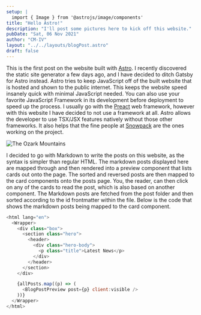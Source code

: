 ```yaml
---
setup: |
  import { Image } from '@astrojs/image/components'
title: "Hello Astro!"
description: "I'll post some pictures here to kick off this website."
pubDate: "Sat, 06 Nov 2021"
author: "CM-IV"
layout: "../../layouts/blogPost.astro"
draft: false
---
```


This is the first post on the website built with [Astro](https://astro.build). I recently discovered the static site generator a few days ago, and I have decided to ditch Gatsby for Astro instead. Astro tries to keep JavaScript off of the built website that is hosted and shown to the public internet. This keeps the website speed insanely quick with minimal JavaScript needed. You can also use your favorite JavaScript Framework in its development before deployment to speed up the process. I usually go with the [Preact](https://preactjs.com) web framework, however with this website I have decided to not use a framework at all.
Astro allows the developer to use TSX/JSX features natively without those other frameworks. It also helps that the fine people at [Snowpack](https://snowpack.dev) are the ones working on the project.

<Image class="image" src="https://ik.imagekit.io/xbkhabiqcy9/img/woods_7_1ezMKyk.webp?ik-sdk-version=javascript-1.4.3&updatedAt=1637081404066" width={860} height={392} alt="The Ozark Mountains" />

I decided to go with Markdown to write the posts on this website, as the syntax is simpler than regular HTML.
The markdown posts displayed here are mapped through and then rendered into a preview component that lists cards out onto the page.
The sorted and reversed posts are then mapped to the card components onto the posts page.
You, the reader, can then click on any of the cards to read the post, which is also based on another component. The Markdown posts are fetched
from the post folder and then sorted according to the id frontmatter within the file. Below is the code that shows the markdown posts being mapped to the card component.

```javascript
<html lang="en">
  <Wrapper>
    <div class="box">
      <section class="hero">
        <header>
          <div class="hero-body">
            <p class="title">Latest News</p>
          </div>
        </header>
      </section>
    </div>

    {allPosts.map((p) => (
      <BlogPostPreview post={p} client:visible />
    ))}
  </Wrapper>
</html>
```
